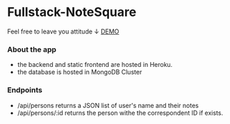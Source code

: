 # Fullstack-NoteSquare
Feel free to leave you attitude ↓
[DEMO](https://phonebook-fullstack-amber.herokuapp.com/)

### About the app
- the backend and static frontend are hosted in Heroku.
- the database is hosted in MongoDB Cluster

### Endpoints
- /api/persons returns a JSON list of user's name and their notes
- /api/persons/:id returns the person withe the correspondent ID if exists.

